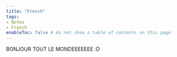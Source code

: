 ```yaml
---
title: "French"
tags:
- Notes
- French
enableToc: false # do not show a table of contents on this page
---
```


BONJOUR TOUT LE MONDEEEEEEE :D
